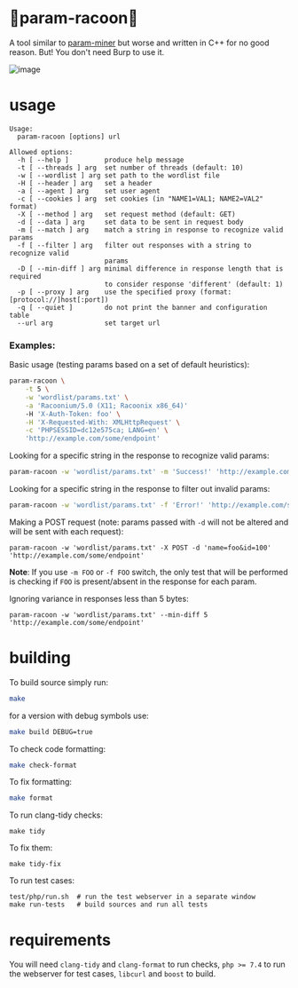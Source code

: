 # 🦝param-racoon🦝
A tool similar to [param-miner](https://github.com/PortSwigger/param-miner) but worse and written in C++ for no good reason. But! You don't need Burp to use it. 

![image](https://user-images.githubusercontent.com/46087838/161920268-46b1a2da-d89f-4bb4-8f22-da4570de3dd6.png)

# usage
```
Usage:
  param-racoon [options] url

Allowed options:
  -h [ --help ]         produce help message
  -t [ --threads ] arg  set number of threads (default: 10)
  -w [ --wordlist ] arg set path to the wordlist file
  -H [ --header ] arg   set a header
  -a [ --agent ] arg    set user agent
  -c [ --cookies ] arg  set cookies (in "NAME1=VAL1; NAME2=VAL2" format)
  -X [ --method ] arg   set request method (default: GET)
  -d [ --data ] arg     set data to be sent in request body
  -m [ --match ] arg    match a string in response to recognize valid params
  -f [ --filter ] arg   filter out responses with a string to recognize valid 
                        params
  -D [ --min-diff ] arg minimal difference in response length that is required 
                        to consider response 'different' (default: 1)
  -p [ --proxy ] arg    use the specified proxy (format: [protocol://]host[:port])
  -q [ --quiet ]        do not print the banner and configuration table
  --url arg             set target url
```

### Examples:

Basic usage (testing params based on a set of default heuristics):

```bash
param-racoon \
    -t 5 \
    -w 'wordlist/params.txt' \
    -a 'Racoonium/5.0 (X11; Racoonix x86_64)'
    -H 'X-Auth-Token: foo' \
    -H 'X-Requested-With: XMLHttpRequest' \
    -c 'PHPSESSID=dc12e575ca; LANG=en' \
    'http://example.com/some/endpoint'
```

Looking for a specific string in the response to recognize valid params:

```bash
param-racoon -w 'wordlist/params.txt' -m 'Success!' 'http://example.com/some/endpoint'
```

Looking for a specific string in the response to filter out invalid params:

```bash
param-racoon -w 'wordlist/params.txt' -f 'Error!' 'http://example.com/some/endpoint'
```

Making a POST request (note: params passed with `-d` will not be altered and will be sent with each request):
```
param-racoon -w 'wordlist/params.txt' -X POST -d 'name=foo&id=100' 'http://example.com/some/endpoint'
```

**Note**: If you use `-m FOO` or `-f FOO` switch, the only test that will be performed is checking if `FOO` is present/absent in the response for each param.

Ignoring variance in responses less than 5 bytes:
```
param-racoon -w 'wordlist/params.txt' --min-diff 5 'http://example.com/some/endpoint'
```

# building

To build source simply run:

```bash
make
```

for a version with debug symbols use:

```bash
make build DEBUG=true
```

To check code formatting:

```bash
make check-format
```

To fix formatting:

```bash
make format
```

To run clang-tidy checks:

```
make tidy
```

To fix them:

```
make tidy-fix
```

To run test cases:
```
test/php/run.sh  # run the test webserver in a separate window
make run-tests   # build sources and run all tests
```

# requirements

You will need `clang-tidy` and `clang-format` to run checks, `php >= 7.4` to run the webserver for test cases, `libcurl` and `boost` to build.
